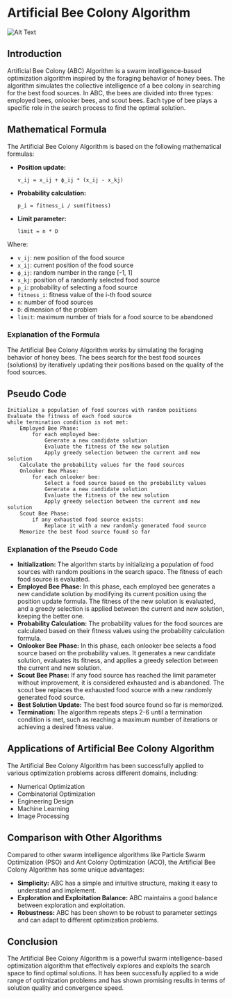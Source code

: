 # Artificial Bee Colony Algorithm
![Alt Text](https://gitlab.com/aminse/swarm-intelligence/-/raw/main/images/bee_colony.png)
## Introduction

Artificial Bee Colony (ABC) Algorithm is a swarm intelligence-based optimization algorithm inspired by the foraging behavior of honey bees. The algorithm simulates the collective intelligence of a bee colony in searching for the best food sources. In ABC, the bees are divided into three types: employed bees, onlooker bees, and scout bees. Each type of bee plays a specific role in the search process to find the optimal solution.

## Mathematical Formula

The Artificial Bee Colony Algorithm is based on the following mathematical formulas:

- **Position update:**
  ```
  v_ij = x_ij + ϕ_ij * (x_ij - x_kj)
  ```

- **Probability calculation:**
  ```
  p_i = fitness_i / sum(fitness)
  ```

- **Limit parameter:**
  ```
  limit = n * D
  ```

Where:
- `v_ij`: new position of the food source
- `x_ij`: current position of the food source
- `ϕ_ij`: random number in the range [-1, 1]
- `x_kj`: position of a randomly selected food source
- `p_i`: probability of selecting a food source
- `fitness_i`: fitness value of the i-th food source
- `n`: number of food sources
- `D`: dimension of the problem
- `limit`: maximum number of trials for a food source to be abandoned

### Explanation of the Formula

The Artificial Bee Colony Algorithm works by simulating the foraging behavior of honey bees. The bees search for the best food sources (solutions) by iteratively updating their positions based on the quality of the food sources.

## Pseudo Code

```
Initialize a population of food sources with random positions
Evaluate the fitness of each food source
while termination condition is not met:
    Employed Bee Phase:
        for each employed bee:
            Generate a new candidate solution
            Evaluate the fitness of the new solution
            Apply greedy selection between the current and new solution
    Calculate the probability values for the food sources
    Onlooker Bee Phase:
        for each onlooker bee:
            Select a food source based on the probability values
            Generate a new candidate solution
            Evaluate the fitness of the new solution
            Apply greedy selection between the current and new solution
    Scout Bee Phase:
        if any exhausted food source exists:
            Replace it with a new randomly generated food source
    Memorize the best food source found so far
```

### Explanation of the Pseudo Code

- **Initialization:** The algorithm starts by initializing a population of food sources with random positions in the search space. The fitness of each food source is evaluated.
- **Employed Bee Phase:** In this phase, each employed bee generates a new candidate solution by modifying its current position using the position update formula. The fitness of the new solution is evaluated, and a greedy selection is applied between the current and new solution, keeping the better one.
- **Probability Calculation:** The probability values for the food sources are calculated based on their fitness values using the probability calculation formula.
- **Onlooker Bee Phase:** In this phase, each onlooker bee selects a food source based on the probability values. It generates a new candidate solution, evaluates its fitness, and applies a greedy selection between the current and new solution.
- **Scout Bee Phase:** If any food source has reached the limit parameter without improvement, it is considered exhausted and is abandoned. The scout bee replaces the exhausted food source with a new randomly generated food source.
- **Best Solution Update:** The best food source found so far is memorized.
- **Termination:** The algorithm repeats steps 2-6 until a termination condition is met, such as reaching a maximum number of iterations or achieving a desired fitness value.

## Applications of Artificial Bee Colony Algorithm

The Artificial Bee Colony Algorithm has been successfully applied to various optimization problems across different domains, including:

- Numerical Optimization
- Combinatorial Optimization
- Engineering Design
- Machine Learning
- Image Processing

## Comparison with Other Algorithms

Compared to other swarm intelligence algorithms like Particle Swarm Optimization (PSO) and Ant Colony Optimization (ACO), the Artificial Bee Colony Algorithm has some unique advantages:

- **Simplicity:** ABC has a simple and intuitive structure, making it easy to understand and implement.
- **Exploration and Exploitation Balance:** ABC maintains a good balance between exploration and exploitation.
- **Robustness:** ABC has been shown to be robust to parameter settings and can adapt to different optimization problems.

## Conclusion

The Artificial Bee Colony Algorithm is a powerful swarm intelligence-based optimization algorithm that effectively explores and exploits the search space to find optimal solutions. It has been successfully applied to a wide range of optimization problems and has shown promising results in terms of solution quality and convergence speed.